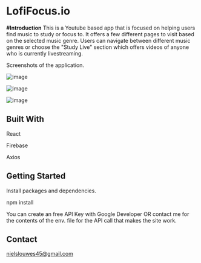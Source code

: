 # LofiFocus.io

**#Introduction**
This is a Youtube based app that is focused on helping users find music to study or focus to.
It offers a few different pages to visit based on the selected music genre. Users can navigate between different music genres or choose the "Study Live" section which offers videos of anyone who is currently livestreaming. 

Screenshots of the application.

![image](https://user-images.githubusercontent.com/76694402/161438452-61e5de6d-0ff1-48fb-bd26-7011d1355bd4.png)

![image](https://user-images.githubusercontent.com/76694402/161438404-48235fe9-bac5-4253-a249-5dde6c7d04d2.png)

![image](https://user-images.githubusercontent.com/76694402/161438453-d66e94c1-4c3e-4087-9f0f-e94a658fdcee.png)




## Built With

React

Firebase

Axios

## Getting Started

Install packages and dependencies.

npm install

You can create an free API Key with Google Developer OR contact me for the contents of the env. file for the API call that makes the site work.

## Contact
nielslouwes45@gmail.com




